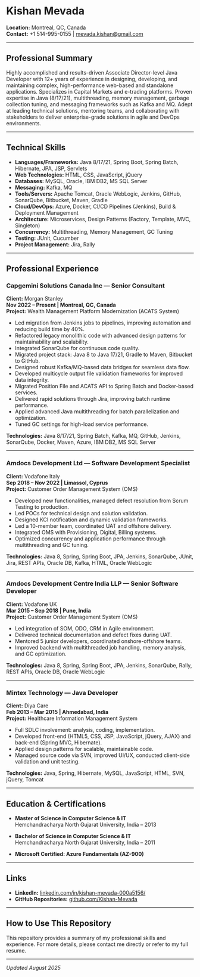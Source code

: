 # Kishan Mevada

**Location:** Montreal, QC, Canada  
**Contact:** +1 514-995-0155 | mevada.kishan@gmail.com

---

## Professional Summary

Highly accomplished and results-driven Associate Director-level Java Developer with 12+ years of experience in designing, developing, and maintaining complex, high-performance web-based and standalone applications. Specializes in Capital Markets and e-trading platforms. Proven expertise in Java (8/17/21), multithreading, memory management, garbage collection tuning, and messaging frameworks such as Kafka and MQ. Adept at leading technical solutions, mentoring teams, and collaborating with stakeholders to deliver enterprise-grade solutions in agile and DevOps environments.

---

## Technical Skills

- **Languages/Frameworks:** Java 8/17/21, Spring Boot, Spring Batch, Hibernate, JPA, JSP, Servlets
- **Web Technologies:** HTML, CSS, JavaScript, jQuery
- **Databases:** MySQL, Oracle, IBM DB2, MS SQL Server
- **Messaging:** Kafka, MQ
- **Tools/Servers:** Apache Tomcat, Oracle WebLogic, Jenkins, GitHub, SonarQube, Bitbucket, Maven, Gradle
- **Cloud/DevOps:** Azure, Docker, CI/CD Pipelines (Jenkins), Build & Deployment Management
- **Architecture:** Microservices, Design Patterns (Factory, Template, MVC, Singleton)
- **Concurrency:** Multithreading, Memory Management, GC Tuning
- **Testing:** JUnit, Cucumber
- **Project Management:** Jira, Rally

---

## Professional Experience

### Capgemini Solutions Canada Inc — Senior Consultant  
**Client:** Morgan Stanley  
**Nov 2022 – Present | Montreal, QC, Canada**  
**Project:** Wealth Management Platform Modernization (ACATS System)
- Led migration from Jenkins jobs to pipelines, improving automation and reducing build time by 40%.
- Refactored legacy monolithic code with advanced design patterns for maintainability and scalability.
- Integrated SonarQube for continuous code quality.
- Migrated project stack: Java 8 to Java 17/21, Gradle to Maven, Bitbucket to GitHub.
- Designed robust Kafka/MQ-based data bridges for seamless data flow.
- Developed multicycle output file validation frameworks for improved data integrity.
- Migrated Position File and ACATS API to Spring Batch and Docker-based services.
- Delivered rapid solutions through Jira, improving batch runtime performance.
- Applied advanced Java multithreading for batch parallelization and optimization.
- Tuned GC settings for high-load service performance.

**Technologies:** Java 8/17/21, Spring Batch, Kafka, MQ, GitHub, Jenkins, SonarQube, Docker, Maven, Azure, IBM DB2, MS SQL Server

---

### Amdocs Development Ltd — Software Development Specialist  
**Client:** Vodafone Italy  
**Sep 2018 – Nov 2022 | Limassol, Cyprus**  
**Project:** Customer Order Management System (OMS)
- Developed new functionalities, managed defect resolution from Scrum Testing to production.
- Led POCs for technical design and solution validation.
- Designed KCI notification and dynamic validation frameworks.
- Led a 10-member team, coordinated UAT and offshore delivery.
- Integrated OMS with Provisioning, Digital, Billing systems.
- Optimized concurrency and application performance through multithreading and GC tuning.

**Technologies:** Java 8, Spring, Spring Boot, JPA, Jenkins, SonarQube, JUnit, Jira, REST APIs, Oracle DB, Kafka, HTML, Oracle WebLogic

---

### Amdocs Development Centre India LLP — Senior Software Developer  
**Client:** Vodafone UK  
**Mar 2015 – Sep 2018 | Pune, India**  
**Project:** Customer Order Management System (OMS)
- Led integration of SOM, ODO, CRM in Agile environment.
- Delivered technical documentation and defect fixes during UAT.
- Mentored 5 junior developers, coordinated onshore-offshore teams.
- Improved backend with multithreaded job handling, memory analysis, and GC optimization.

**Technologies:** Java 8, Spring, Spring Boot, JPA, Jenkins, SonarQube, Rally, REST APIs, Oracle DB, Oracle WebLogic

---

### Mintex Technology — Java Developer  
**Client:** Diya Care  
**Feb 2013 – Mar 2015 | Ahmedabad, India**  
**Project:** Healthcare Information Management System
- Full SDLC involvement: analysis, coding, implementation.
- Developed front-end (HTML5, CSS, JSP, JavaScript, jQuery, AJAX) and back-end (Spring MVC, Hibernate).
- Applied design patterns for scalable, maintainable code.
- Managed source code via SVN, improved UI/UX, conducted client-side validation and unit testing.

**Technologies:** Java, Spring, Hibernate, MySQL, JavaScript, HTML, SVN, jQuery, Tomcat

---

## Education & Certifications

- **Master of Science in Computer Science & IT**  
  Hemchandracharya North Gujarat University, India – 2013

- **Bachelor of Science in Computer Science & IT**  
  Hemchandracharya North Gujarat University, India – 2011

- **Microsoft Certified: Azure Fundamentals (AZ-900)**

---

## Links

- **LinkedIn:** [linkedin.com/in/kishan-mevada-000a5156/](https://www.linkedin.com/in/kishan-mevada-000a5156/)
- **GitHub Repositories:** [github.com/Kishan-Mevada](https://github.com/Kishan-Mevada?tab=repositories)

---

## How to Use This Repository

This repository provides a summary of my professional skills and experience. For more details, please contact me directly or refer to my full resume.

---

_Updated August 2025_